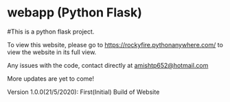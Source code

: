 # webapp (Python Flask)

#This is a python flask project. 

To view this website, please go to https://rockyfire.pythonanywhere.com/ to view the website in its full view. 

Any issues with the code, contact directly at amishtp652@hotmail.com

More updates are yet to come!

Version 1.0.0(21/5/2020):
First(Initial) Build of Website
